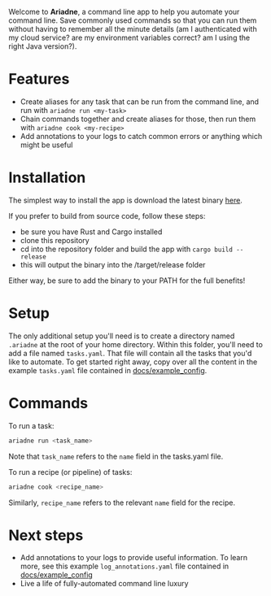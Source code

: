 Welcome to **Ariadne**, a command line app to help you automate your command line. Save commonly used commands so that you can run them without having to remember all the minute details (am I authenticated with my cloud service? are my environment variables correct? am I using the right Java version?).

# Features

- Create aliases for any task that can be run from the command line, and run with `ariadne run <my-task>`
- Chain commands together and create aliases for those, then run them with `ariadne cook <my-recipe>`
- Add annotations to your logs to catch common errors or anything which might be useful

# Installation

The simplest way to install the app is download the latest binary [here](https://github.com/davidius/ariadne/releases).

If you prefer to build from source code, follow these steps:

- be sure you have Rust and Cargo installed
- clone this repository
- cd into the repository folder and build the app with `cargo build --release`
- this will output the binary into the /target/release folder

Either way, be sure to add the binary to your PATH for the full benefits!

# Setup

The only additional setup you'll need is to create a directory named `.ariadne` at the root of your home directory. Within this folder, you'll need to add a file named `tasks.yaml`. That file will contain all the tasks that you'd like to automate. To get started right away, copy over all the content in the example `tasks.yaml` file contained in [docs/example_config](docs/example_config/tasks.yaml).

# Commands

To run a task:

```bash
ariadne run <task_name>
```

Note that `task_name` refers to the `name` field in the tasks.yaml file.

To run a recipe (or pipeline) of tasks:

```bash
ariadne cook <recipe_name>
```

Similarly, `recipe_name` refers to the relevant `name` field for the recipe.

# Next steps

- Add annotations to your logs to provide useful information. To learn more, see this example `log_annotations.yaml` file contained in [docs/example_config](docs/example_config/log_annotations.yaml)
- Live a life of fully-automated command line luxury